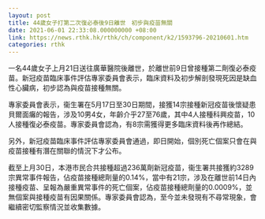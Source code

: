 ```yaml
---
layout: post
title: 44歲女子打第二次復必泰後9日離世　初步與疫苗無關
date: 2021-06-01 22:33:08.000000000 +08:00
link: https://news.rthk.hk/rthk/ch/component/k2/1593796-20210601.htm
categories: rthk
---
```


一名44歲女子上月21日送往廣華醫院後離世，於離世前9日曾接種第二劑復必泰疫苗。新冠疫苗臨床事件評估專家委員會表示，臨床資料及初步解剖發現死因是缺血性心臟病，初步認為與疫苗接種無關。

專家委員會表示，衞生署在5月17日至30日期間，接獲14宗接種新冠疫苗後懷疑患貝爾面癱的報告，涉及10男4女，年齡介乎27至76歲，其中4人接種科興疫苗，10人接種復必泰疫苗。專家委員會認為，有8宗需獲得更多臨床資料後再作總結。

另外，新冠疫苗臨床事件評估專家委員會通過，即日開始，個別死亡個案只會在與疫苗接種有潛在關聯的情況下才公布。

截至上月30日，本港市民合共接種超過236萬劑新冠疫苗，衞生署共接獲約3289宗異常事件報告，佔疫苗接種總劑量的0.14%，當中有21宗，涉及在離世前14日內接種疫苗、呈報為嚴重異常事件的死亡個案，佔疫苗接種總劑量的0.0009%，並無個案與接種疫苗有因果關係。專家委員會認為，至今並未發現有不尋常現象，會繼續密切監察情況並收集數據。
